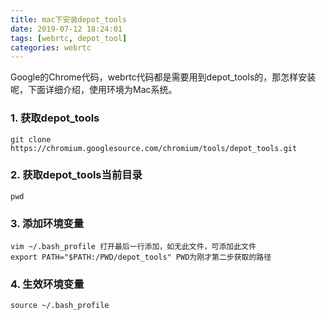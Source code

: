 ```yaml
---
title: mac下安装depot_tools
date: 2019-07-12 18:24:01
tags: [webrtc, depot_tool]
categories: webrtc
---
```


Google的Chrome代码，webrtc代码都是需要用到depot_tools的，那怎样安装呢，下面详细介绍，使用环境为Mac系统。

### 1. 获取depot_tools

```
git clone https://chromium.googlesource.com/chromium/tools/depot_tools.git
```

### 2. 获取depot_tools当前目录

```
pwd
```
### 3. 添加环境变量

```
vim ~/.bash_profile 打开最后一行添加，如无此文件，可添加此文件
export PATH="$PATH:/PWD/depot_tools" PWD为刚才第二步获取的路径
```

### 4. 生效环境变量

```
source ~/.bash_profile
```